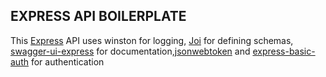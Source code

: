 ## EXPRESS API BOILERPLATE

This [Express](https://expressjs.com/) API uses winston for logging, [Joi](https://joi.dev/api/?v=17.8.3) for defining schemas, [swagger-ui-express](https://www.npmjs.com/package/swagger-ui-express) for documentation,[jsonwebtoken](https://www.npmjs.com/package/jsonwebtoken) and [express-basic-auth](https://www.npmjs.com/package/express-basic-auth) for authentication